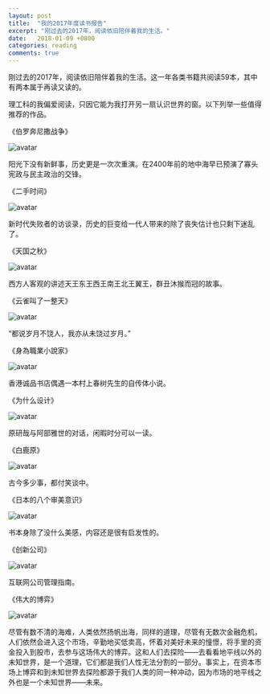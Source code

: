 ```yaml
---
layout: post
title:  "我的2017年度读书报告"
excerpt: "刚过去的2017年，阅读依旧陪伴着我的生活。"
date:   2018-01-09 +0800
categories: reading
comments: true
---
```

刚过去的2017年，阅读依旧陪伴着我的生活。这一年各类书籍共阅读59本，其中有两本属于再读又读的。

理工科的我偏爱阅读，只因它能为我打开另一扇认识世界的窗。以下列举一些值得推荐的作品。

《伯罗奔尼撒战争》

![avatar](https://img3.doubanio.com/lpic/s28576995.jpg)

阳光下没有新鲜事，历史更是一次次重演。在2400年前的地中海早已预演了寡头宪政与民主政治的交锋。

《二手时间》

![avatar](https://img3.doubanio.com/lpic/s28397415.jpg)

新时代失败者的访谈录，历史的巨变给一代人带来的除了丧失估计也只剩下迷乱了。


《天国之秋》

![avatar](https://img3.doubanio.com/lpic/s28386971.jpg)

西方人客观的讲述天王东王西王南王北王翼王，群丑沐猴而冠的故事。

《云雀叫了一整天》

![avatar](https://img3.doubanio.com/lpic/s25948080.jpg)

“都说岁月不饶人，我亦从未饶过岁月。”

《身為職業小說家》

![avatar](https://img3.doubanio.com/lpic/s29059176.jpg)

香港诚品书店偶遇一本村上春树先生的自传体小说。

《为什么设计》

![avatar](https://img3.doubanio.com/lpic/s4412575.jpg)

原研哉与阿部雅世的对话，闲暇时分可以一读。

《白鹿原》

![avatar](https://img3.doubanio.com/lpic/s28111905.jpg)

古今多少事，都付笑谈中。

《日本的八个审美意识》

![avatar](https://img3.doubanio.com/lpic/s27216040.jpg)

书本身除了没什么美感，内容还是很有启发性的。

《创新公司》

![avatar](https://img3.doubanio.com/lpic/s28040043.jpg)

互联网公司管理指南。

《伟大的博弈》

![avatar](https://img3.doubanio.com/lpic/s1597032.jpg)

尽管有数不清的海难，人类依然扬帆出海，同样的道理，尽管有无数次金融危机，人们依然会进入这个市场，辛勤地买低卖高，怀着对美好未来的憧憬，将手里的资金投入到股市，去参与这场伟大的博弈。这和人们去探险——去看看地平线以外的未知世界，是一个道理，它们都是我们人性无法分割的一部分。事实上，在资本市场上博弈和到未知世界去探险都源于我们人类的同一种冲动，因为市场的地平线之外也是一个未知世界——未来。